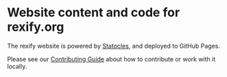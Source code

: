 # Website content and code for rexify.org

The rexify website is powered by [Statocles](http://preaction.me/statocles/), and deployed to GitHub Pages.

Please see our [Contributing Guide](https://github.com/RexOps/rexify-website/blob/master/CONTRIBUTING.md) about how to contribute or work with it locally.
